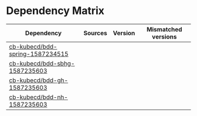 # Dependency Matrix

Dependency | Sources | Version | Mismatched versions
---------- | ------- | ------- | -------------------
[cb-kubecd/bdd-spring-1587234515](https://github.com/cb-kubecd/bdd-spring-1587234515.git) |  | []() | 
[cb-kubecd/bdd-sbhg-1587235603](https://github.com/cb-kubecd/bdd-sbhg-1587235603.git) |  | []() | 
[cb-kubecd/bdd-gh-1587235603](https://github.com/cb-kubecd/bdd-gh-1587235603.git) |  | []() | 
[cb-kubecd/bdd-nh-1587235603](https://github.com/cb-kubecd/bdd-nh-1587235603.git) |  | []() | 

